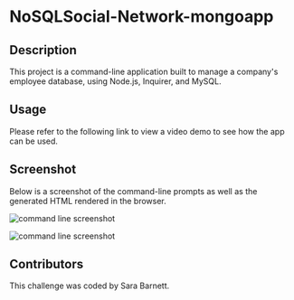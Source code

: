 # NoSQLSocial-Network-mongoapp


## Description
This project is a command-line application built to manage a company's employee database, using Node.js, Inquirer, and MySQL.

## Usage
Please refer to the following link to view a video demo to see how the app can be used.


## Screenshot
Below is a screenshot of the command-line prompts as well as the generated HTML rendered in the browser.

![command line screenshot](./assets/images/screenshot1.jpg)


![command line screenshot](./assets/images/screenshot2.jpg)


## Contributors
This challenge was coded by Sara Barnett.